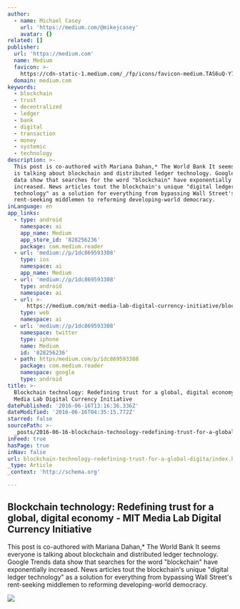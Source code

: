 ```yaml
---
author:
  - name: Michael Casey
    url: 'https://medium.com/@mikejcasey'
    avatar: {}
related: []
publisher:
  url: 'https://medium.com'
  name: Medium
  favicon: >-
    https://cdn-static-1.medium.com/_/fp/icons/favicon-medium.TAS6uQ-Y7kcKgi0xjcYHXw.ico
  domain: medium.com
keywords:
  - blockchain
  - trust
  - decentralized
  - ledger
  - bank
  - digital
  - transaction
  - money
  - systemic
  - technology
description: >-
  This post is co-authored with Mariana Dahan,* The World Bank It seems everyone
  is talking about blockchain and distributed ledger technology. Google Trends
  data show that searches for the word "blockchain" have exponentially
  increased. News articles tout the blockchain's unique "digital ledger
  technology" as a solution for everything from bypassing Wall Street's
  rent-seeking middlemen to reforming developing-world democracy.
inLanguage: en
app_links:
  - type: android
    namespace: ai
    app_name: Medium
    app_store_id: '828256236'
    package: com.medium.reader
  - url: 'medium://p/1dc869593308'
    type: ios
    namespace: ai
    app_name: Medium
  - url: 'medium://p/1dc869593308'
    type: android
    namespace: ai
  - url: >-
      https://medium.com/mit-media-lab-digital-currency-initiative/blockchain-technology-redefining-trust-for-a-global-digital-economy-1dc869593308
    type: web
    namespace: ai
  - url: 'medium://p/1dc869593308'
    namespace: twitter
    type: iphone
    name: Medium
    id: '828256236'
  - path: https/medium.com/p/1dc869593308
    package: com.medium.reader
    namespace: google
    type: android
title: >-
  Blockchain technology: Redefining trust for a global, digital economy - MIT
  Media Lab Digital Currency Initiative
datePublished: '2016-06-16T13:16:36.336Z'
dateModified: '2016-06-16T04:35:15.772Z'
starred: false
sourcePath: >-
  _posts/2016-06-16-blockchain-technology-redefining-trust-for-a-global-digita.md
inFeed: true
hasPage: true
inNav: false
url: blockchain-technology-redefining-trust-for-a-global-digita/index.html
_type: Article
_context: 'http://schema.org'

---
```

<article style=""><h1>Blockchain technology: Redefining trust for a global, digital economy - MIT Media Lab Digital Currency Initiative</h1><p>This post is co-authored with Mariana Dahan,* The World Bank It seems everyone is talking about blockchain and distributed ledger technology. Google Trends data show that searches for the word "blockchain" have exponentially increased. News articles tout the blockchain's unique "digital ledger technology" as a solution for everything from bypassing Wall Street's rent-seeking middlemen to reforming developing-world democracy.</p><img src="https://cdn-images-2.medium.com/max/1200/1*ipwnUJG1fwEaGI1xJKEkwQ.jpeg" /></article>
